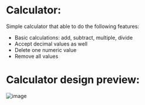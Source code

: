 # Calculator:
Simple calculator that able to do the following features:
 - Basic calculations: add, subtract, multiple, divide
 - Accept decimal values as well
 - Delete one numeric value 
 - Remove all values

# Calculator design preview: 
![image](https://user-images.githubusercontent.com/118048452/201470986-2700c784-c43f-4a78-bb74-51b8aa887220.png)
